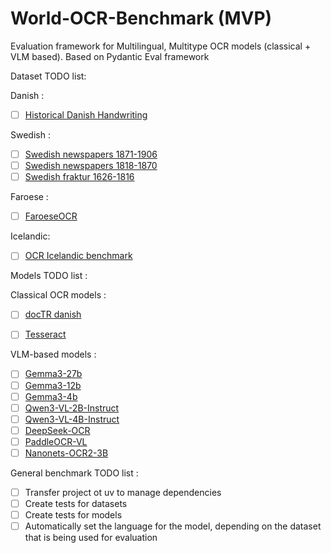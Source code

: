 # World-OCR-Benchmark (MVP)

Evaluation framework for Multilingual, Multitype OCR models (classical + VLM based). Based on Pydantic Eval framework

Dataset TODO list:

  Danish :
  - [ ] [Historical Danish Handwriting](https://huggingface.co/datasets/aarhus-city-archives/historical-danish-handwriting)

  Swedish :
  - [ ] [Swedish newspapers 1871-1906](https://spraakbanken.gu.se/en/resources/svenska-tidningar-1871-1906)
  - [ ] [Swedish newspapers 1818-1870](https://spraakbanken.gu.se/en/resources/svenska-tidningar-1818-1870)
  - [ ] [Swedish fraktur 1626-1816](https://spraakbanken.gu.se/en/resources/svensk-fraktur-1626-1816)
  
  Faroese :
  - [ ] [FaroeseOCR](https://mtd.setur.fo/en/resource/faroeseocr/)

  Icelandic:
  - [ ] [OCR Icelandic benchmark](https://huggingface.co/datasets/Sigurdur/OCR-Icelandic-benchmark)


Models TODO list :

  Classical OCR models :
  - [ ] [docTR danish](https://huggingface.co/diversen/doctr-torch-crnn_vgg16_bn-danish-v1)
  - [ ] [Tesseract](https://tesseract-ocr.github.io/tessdoc/)


  VLM-based models :
  - [ ] [Gemma3-27b](https://huggingface.co/google/gemma-3-27b-it)
  - [ ] [Gemma3-12b](https://huggingface.co/google/gemma-3-12b-it)
  - [ ] [Gemma3-4b](https://huggingface.co/google/gemma-3-4b-it)
  - [ ] [Qwen3-VL-2B-Instruct](huggingface.co/Qwen/Qwen3-VL-2B-Instruct)
  - [ ] [Qwen3-VL-4B-Instruct](https://huggingface.co/Qwen/Qwen3-VL-4B-Instruct)
  - [ ] [DeepSeek-OCR](https://huggingface.co/deepseek-ai/DeepSeek-OCR)
  - [ ] [PaddleOCR-VL](https://huggingface.co/PaddlePaddle/PaddleOCR-VL)
  - [ ] [Nanonets-OCR2-3B](https://huggingface.co/nanonets/Nanonets-OCR2-3B)

General benchmark TODO list :

- [ ] Transfer project ot uv to manage dependencies
- [ ] Create tests for datasets
- [ ] Create tests for models
- [ ] Automatically set the language for the model, depending on the dataset that is being used for evaluation
